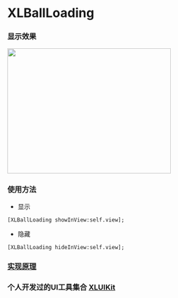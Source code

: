 # XLBallLoading

### 显示效果

<img src="https://github.com/mengxianliang/XLBallLoading/blob/master/GIF/1.gif" width=370 height=283 />

### 使用方法

* 显示
```objc
[XLBallLoading showInView:self.view];
```
* 隐藏
```objc
[XLBallLoading hideInView:self.view];
```
### [实现原理](http://blog.csdn.net/u013282507/article/details/70145151)

### 个人开发过的UI工具集合 [XLUIKit](https://github.com/mengxianliang/XLUIKit)
